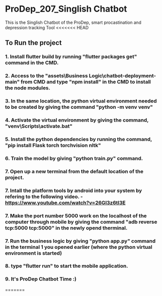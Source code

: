 # ProDep_207_Singlish Chatbot
This is the Singlish Chatbot of the ProDep, smart procastination and depression tracking Tool
<<<<<<< HEAD

## To Run the project

### 1. Install flutter build by running "flutter packages get" command in the CMD.
### 2. Access to the "assets\Business Logic\chatbot-deployment-main\" from CMD and type "npm install" in the CMD to install the node modules.

### 3. In the same location, the python virtual environment needed to be created by giving the command "python -m venv venv"

### 4. Activate the virtual environment by giving the command, "venv\Scripts\activate.bat"

### 5. Install the python dependencies by running the command, "pip install Flask torch torchvision nltk"

### 6. Train the model by giving "python train.py" command.

### 7. Open up a new terminal from the default location of the project.

### 7. Intall the platform tools by android into your system by refering to the following video. - https://www.youtube.com/watch?v=26GI3z6tI3E

### 7. Make the port number 5000 work on the localhost of the computer through mobile by giving the command "adb reverse tcp:5000 tcp:5000" in the newly opend therminal.

### 7. Run the business logic by giving "python app.py" command in the terminal 1 you opened earlier (where the python virtual environment is started)

### 8. type "flutter run" to start the mobile application.

### 9. It's ProDep Chatbot Time :)

=======
